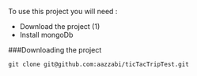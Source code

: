 To use this project you will need : 
- Download the project (1)
- Install mongoDb 

###Downloading the project
```shell 
git clone git@github.com:aazzabi/ticTacTripTest.git
```

###



